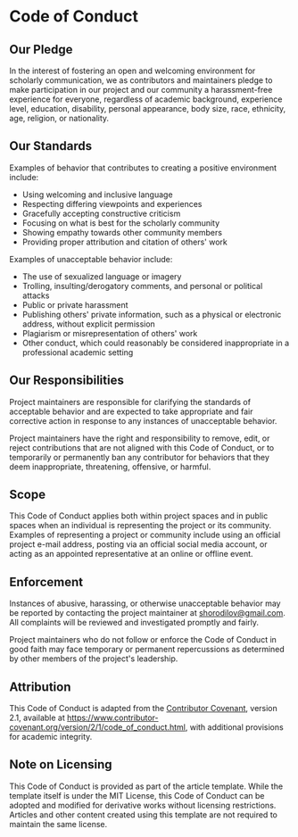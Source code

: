 # Code of Conduct

## Our Pledge

In the interest of fostering an open and welcoming environment for scholarly
communication, we as contributors and maintainers pledge to make participation
in our project and our community a harassment-free experience for everyone,
regardless of academic background, experience level, education, disability,
personal appearance, body size, race, ethnicity, age, religion, or nationality.

## Our Standards

Examples of behavior that contributes to creating a positive environment
include:

* Using welcoming and inclusive language
* Respecting differing viewpoints and experiences
* Gracefully accepting constructive criticism
* Focusing on what is best for the scholarly community
* Showing empathy towards other community members
* Providing proper attribution and citation of others' work

Examples of unacceptable behavior include:

* The use of sexualized language or imagery
* Trolling, insulting/derogatory comments, and personal or political attacks
* Public or private harassment
* Publishing others' private information, such as a physical or electronic
  address, without explicit permission
* Plagiarism or misrepresentation of others' work
* Other conduct, which could reasonably be considered inappropriate in a
  professional academic setting

## Our Responsibilities

Project maintainers are responsible for clarifying the standards of acceptable
behavior and are expected to take appropriate and fair corrective action in
response to any instances of unacceptable behavior.

Project maintainers have the right and responsibility to remove, edit, or
reject contributions that are not aligned with this Code of Conduct, or to
temporarily or permanently ban any contributor for behaviors that they deem
inappropriate, threatening, offensive, or harmful.

## Scope

This Code of Conduct applies both within project spaces and in public spaces
when an individual is representing the project or its community. Examples of
representing a project or community include using an official project e-mail
address, posting via an official social media account, or acting as an
appointed representative at an online or offline event.

## Enforcement

Instances of abusive, harassing, or otherwise unacceptable behavior may be
reported by contacting the project maintainer at shorodilov@gmail.com. All
complaints will be reviewed and investigated promptly and fairly.

Project maintainers who do not follow or enforce the Code of Conduct in good
faith may face temporary or permanent repercussions as determined by other
members of the project's leadership.

## Attribution

This Code of Conduct is adapted from
the [Contributor Covenant](https://www.contributor-covenant.org), version 2.1,
available
at https://www.contributor-covenant.org/version/2/1/code_of_conduct.html, with
additional provisions for academic integrity.

## Note on Licensing

This Code of Conduct is provided as part of the article template. While the
template itself is under the MIT License, this Code of Conduct can be adopted
and modified for derivative works without licensing restrictions. Articles and
other content created using this template are not required to maintain the same
license.

